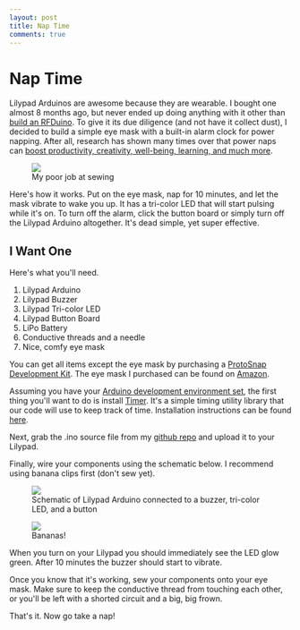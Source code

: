 ```yaml
---
layout: post
title: Nap Time
comments: true
---
```


# Nap Time

Lilypad Arduinos are awesome because they are wearable.  I bought one almost 8 months ago, but never ended up doing anything with it other than [build an RFDuino](http://kenhirakawa.com/one-way-rf-communication-with-arduino-and-node/).  To give it its due diligence (and not have it collect dust), I decided to build a simple eye mask with a built-in alarm clock for power napping.  After all, research has shown many times over that power naps can [boost productivity, creativity, well-being, learning, and much more](http://io9.com/the-science-behind-power-naps-and-why-theyre-so-damne-1401366016).

<figure>
	<img src="{{ site.url }}/assets/images/nap-time-final.jpg">
	<figcaption>My poor job at sewing</figcaption>
</figure>

Here's how it works.  Put on the eye mask, nap for 10 minutes, and let the mask vibrate to wake you up.  It has a tri-color LED that will start pulsing while it's on. To turn off the alarm, click the button board or simply turn off the Lilypad Arduino altogether.  It's dead simple, yet super effective.

## I Want One

Here's what you'll need.

1. Lilypad Arduino
2. Lilypad Buzzer
3. Lilypad Tri-color LED
4. Lilypad Button Board
5. LiPo Battery
6. Conductive threads and a needle
7. Nice, comfy eye mask

You can get all items except the eye mask by purchasing a [ProtoSnap Development Kit](https://www.sparkfun.com/products/11261).  The eye mask I purchased can be found on [Amazon](http://www.amazon.com/Dream-Zone--Earth-Therapeutics-Sleep/dp/B000JE2C9Y/ref=sr_1_3?ie=UTF8&qid=1383798238&sr=8-3&keywords=eyemask).

Assuming you have your [Arduino development environment set](http://arduino.cc/en/Guide/HomePage#.UwKTLEJdUzF), the first thing you'll want to do is install [Timer](http://playground.arduino.cc/Code/Timer#Installation). It's a simple timing utility library that our code will use to keep track of time. Installation instructions can be found [here](http://playground.arduino.cc/Code/Timer#Installation). 

Next, grab the .ino source file from my [github repo](https://github.com/khirakawa/power-napper/blob/master/src/nap.ino) and upload it to your Lilypad.

Finally, wire your components using the schematic below.  I recommend using banana clips first (don't sew yet).

<figure>
	<img src="{{ site.url }}/assets/images/nap-time-lilypad-schematic.png">
	<figcaption>Schematic of Lilypad Arduino connected to a buzzer, tri-color LED, and a button</figcaption>
</figure>

<figure>
	<img src="{{ site.url }}/assets/images/nap-time-banana.jpg">
	<figcaption>Bananas!</figcaption>
</figure>

When you turn on your Lilypad you should immediately see the LED glow green.  After 10 minutes the buzzer should start to vibrate.

Once you know that it's working, sew your components onto your eye mask. Make sure to keep the conductive thread from touching each other, or you'll be left with a shorted circuit and a big, big frown.

That's it. Now go take a nap!